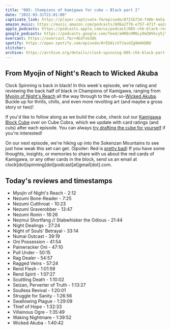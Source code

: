 ```yaml
---
title: "005: Champions of Kamigawa for cube — Black part 2"
date: "2022-03-31T21:01:00"
captivate_link: https://player.captivate.fm/episode/8721b73d-f40b-4e5a-841a-a8b07878e233
amazon_music: https://music.amazon.com/podcasts/8d6a2f78-e757-471f-aa2c-47afe84c72db/episodes/64895b5c-6d5f-44bf-9205-d4602674867a/clock-spinning-005-chk-black-review-part-2-champions-of-kamigawa
apple_podcasts: https://podcasts.apple.com/us/podcast/005-chk-black-review-part-2-champions-of-kamigawa/id1611106302?i=1000555917056
google_podcasts: https://podcasts.google.com/feed/aHR0cHM6Ly9mZWVkcy5jYXB0aXZhdGUuZm0vY2xvY2stc3Bpbm5pbmcv/episode/ODcyMWI3M2QtZjQwYi00ZTVhLTg0MWEtYThiMDc4NzhlMjMz?sa=X&ved=0CAUQkfYCahcKEwjw14Gqn_L2AhUAAAAAHQAAAAAQAQ
overcast: https://overcast.fm/+4EdTvb3Qk
spotify: https://open.spotify.com/episode/0rEOdicV7JasdZg9mHXDBU
stitcher: 
archive: https://archive.org/details/clock-spinning-005-chk-black-part-2
---
```


## From Myojin of Night's Reach to Wicked Akuba

Clock Spinning is back in black! In this week's episode, we're rating and reviewing the back half of black in Champions of Kamigawa, ranging from [Myojin of Night's Reach](https://scryfall.com/card/chk/126/myojin-of-nights-reach) all the way through to the oh-so-[Wicked Akuba](https://scryfall.com/card/chk/150/wicked-akuba). Buckle up for thrills, chills, and even more revolting art (and maybe a gross story or two)!

If you'd like to follow along as we build the cube, check out our [Kamigawa Block Cube](https://cubecobra.com/cube/overview/clock-spinning-chk) over on Cube Cobra, which we update with card ratings (and cuts) after each episode. You can always [try drafting the cube for yourself](https://cubecobra.com/cube/playtest/clock-spinning-chk) if you're interested!

On our next episode, we're hiking up into the Sokenzan Mountains to see just how weak this set can get. (Spoiler: Red is [pretty bad](https://scryfall.com/card/chk/157/ben-ben-akki-hermit)) If you have some thoughts, insights, or memories to share with us about the red cards of Kamigawa, or any other cards in the block, send us an email at clock[dot]spinning[dot]podcast[at]gmail[dot].com.

## Today's reviews and timestamps

- Myojin of Night's Reach - 2:12
- Nezumi Bone-Reader - 7:25
- Nezumi Cutthroat - 10:23
- Nezumi Graverobber - 13:47
- Nezumi Ronin - 18:26
- Nezmui Shortfang // Stabwhisker the Odious - 21:44
- Night Dealings - 27:24
- Night of Souls' Betrayal - 33:14
- Numai Outcast - 39:19
- Oni Possession - 41:54
- Painwracker Oni - 47:10
- Pull Under - 50:15
- Rag Dealer - 54:57
- Ragged Veins - 57:24
- Rend Flesh - 1:01:59
- Rend Spirit - 1:07:27
- Scuttling Death - 1:10:02
- Seizan, Perverter of Truth - 1:13:27
- Soulless Revival - 1:20:01
- Struggle for Sanity - 1:26:56
- Swallowing Plague - 1:29:09
- Thief of Hope - 1:32:33
- Villainous Ogre - 1:35:49
- Waking Nightmare - 1:39:52
- Wicked Akuba - 1:40:42